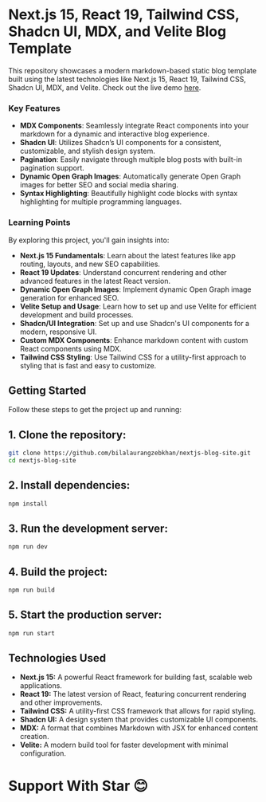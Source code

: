 # Next.js 15, React 19, Tailwind CSS, Shadcn UI, MDX, and Velite Blog Template

This repository showcases a modern markdown-based static blog template built using the latest technologies like Next.js 15, React 19, Tailwind CSS, Shadcn UI, MDX, and Velite. Check out the live demo [here](https://nextblogsite.netlify.app/).

### Key Features

- **MDX Components**: Seamlessly integrate React components into your markdown for a dynamic and interactive blog experience.
- **Shadcn UI**: Utilizes Shadcn’s UI components for a consistent, customizable, and stylish design system.
- **Pagination**: Easily navigate through multiple blog posts with built-in pagination support.
- **Dynamic Open Graph Images**: Automatically generate Open Graph images for better SEO and social media sharing.
- **Syntax Highlighting**: Beautifully highlight code blocks with syntax highlighting for multiple programming languages.

### Learning Points

By exploring this project, you'll gain insights into:

- **Next.js 15 Fundamentals**: Learn about the latest features like app routing, layouts, and new SEO capabilities.
- **React 19 Updates**: Understand concurrent rendering and other advanced features in the latest React version.
- **Dynamic Open Graph Images**: Implement dynamic Open Graph image generation for enhanced SEO.
- **Velite Setup and Usage**: Learn how to set up and use Velite for efficient development and build processes.
- **Shadcn/UI Integration**: Set up and use Shadcn's UI components for a modern, responsive UI.
- **Custom MDX Components**: Enhance markdown content with custom React components using MDX.
- **Tailwind CSS Styling**: Use Tailwind CSS for a utility-first approach to styling that is fast and easy to customize.

## Getting Started

Follow these steps to get the project up and running:

## 1. **Clone the repository**:

```bash
git clone https://github.com/bilalaurangzebkhan/nextjs-blog-site.git
cd nextjs-blog-site
```

## 2. Install dependencies:

```bash
npm install
```

## 3. Run the development server:

```bash
npm run dev
```

## 4. Build the project:

```bash
npm run build
```

## 5. Start the production server:

```bash
npm run start
```


## Technologies Used

- **Next.js 15:** A powerful React framework for building fast, scalable web applications.
- **React 19:** The latest version of React, featuring concurrent rendering and other improvements.
- **Tailwind CSS:** A utility-first CSS framework that allows for rapid styling.
- **Shadcn UI:** A design system that provides customizable UI components.
- **MDX:** A format that combines Markdown with JSX for enhanced content creation.
- **Velite:** A modern build tool for faster development with minimal configuration.


# Support With Star 😊

